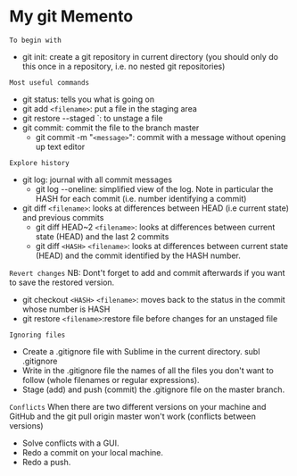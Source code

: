 # My git Memento

`To begin with`
- git init: create a git repository in current directory (you should only do this once in a repository, i.e. no nested git repositories)

`Most useful commands`
- git status: tells you what is going on
- git add `<filename>`: put a file in the staging area
- git restore --staged `<filename>: to unstage a file
- git commit: commit the file to the branch master
	- git commit -m "`<message>`": commit with a message without opening up text editor

`Explore history`
- git log: journal with all commit messages
	- git log --oneline: simplified view of the log. Note in particular the HASH for each commit (i.e. number identifying a commit)
- git diff `<filename>`: looks at differences between HEAD (i.e current state) and previous commits
	- git diff HEAD~2 `<filename>`: looks at differences between current state (HEAD) and the last 2 commits 
	- git diff `<HASH>` `<filename>`: looks at differences between current state (HEAD) and the commit identified by the HASH number.

`Revert changes`
NB: Dont't forget to add and commit afterwards if you want to save the restored version.			
- git checkout `<HASH>` `<filename>`: moves back to the status in the commit whose number is HASH
- git restore `<filename>`:restore file before changes for an unstaged file

`Ignoring files`
* Create a .gitignore file with Sublime in the current directory.
	subl .gitignore
* Write in the .gitignore file the names of all the files you don't want to follow (whole filenames or regular expressions).
* Stage (add) and push (commit) the  .gitignore file on the master branch.

`Conflicts`
When there are two different versions on your machine and GitHub and the git pull origin master won't work (conflicts between versions)
* Solve conflicts with a GUI.
* Redo a commit on your local machine.
* Redo a push.
